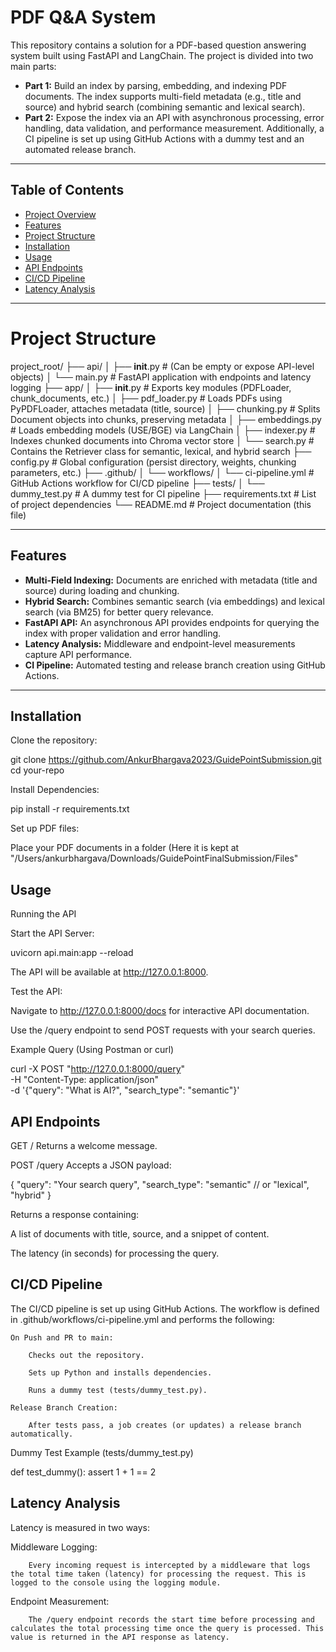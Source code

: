 # PDF Q&A System

This repository contains a solution for a PDF-based question answering system built using FastAPI and LangChain. The project is divided into two main parts:

- **Part 1:** Build an index by parsing, embedding, and indexing PDF documents. The index supports multi-field metadata (e.g., title and source) and hybrid search (combining semantic and lexical search).
- **Part 2:** Expose the index via an API with asynchronous processing, error handling, data validation, and performance measurement. Additionally, a CI pipeline is set up using GitHub Actions with a dummy test and an automated release branch.

---

## Table of Contents

- [Project Overview](#project-overview)
- [Features](#features)
- [Project Structure](#project-structure)
- [Installation](#installation)
- [Usage](#usage)
- [API Endpoints](#api-endpoints)
- [CI/CD Pipeline](#cicd-pipeline)
- [Latency Analysis](#latency-analysis)

---
# Project Structure

project_root/
├── api/
│   ├── __init__.py             # (Can be empty or expose API-level objects)
│   └── main.py                 # FastAPI application with endpoints and latency logging
├── app/
│   ├── __init__.py             # Exports key modules (PDFLoader, chunk_documents, etc.)
│   ├── pdf_loader.py           # Loads PDFs using PyPDFLoader, attaches metadata (title, source)
│   ├── chunking.py             # Splits Document objects into chunks, preserving metadata
│   ├── embeddings.py           # Loads embedding models (USE/BGE) via LangChain
│   ├── indexer.py              # Indexes chunked documents into Chroma vector store
│   └── search.py               # Contains the Retriever class for semantic, lexical, and hybrid search
├── config.py                   # Global configuration (persist directory, weights, chunking parameters, etc.)
├── .github/
│   └── workflows/
│       └── ci-pipeline.yml     # GitHub Actions workflow for CI/CD pipeline
├── tests/
│   └── dummy_test.py           # A dummy test for CI pipeline
├── requirements.txt            # List of project dependencies
└── README.md                   # Project documentation (this file)


---

## Features

- **Multi-Field Indexing:** Documents are enriched with metadata (title and source) during loading and chunking.
- **Hybrid Search:** Combines semantic search (via embeddings) and lexical search (via BM25) for better query relevance.
- **FastAPI API:** An asynchronous API provides endpoints for querying the index with proper validation and error handling.
- **Latency Analysis:** Middleware and endpoint-level measurements capture API performance.
- **CI Pipeline:** Automated testing and release branch creation using GitHub Actions.
  
---

## Installation

Clone the repository:

git clone https://github.com/AnkurBhargava2023/GuidePointSubmission.git
cd your-repo

Install Dependencies:

pip install -r requirements.txt

Set up PDF files:

Place your PDF documents in a folder (Here it is kept at "/Users/ankurbhargava/Downloads/GuidePointFinalSubmission/Files" 


## Usage
Running the API

Start the API Server:

uvicorn api.main:app --reload

The API will be available at http://127.0.0.1:8000.

Test the API:

Navigate to http://127.0.0.1:8000/docs for interactive API documentation.

Use the /query endpoint to send POST requests with your search queries.

Example Query (Using Postman or curl)

curl -X POST "http://127.0.0.1:8000/query" \
 -H "Content-Type: application/json" \
 -d '{"query": "What is AI?", "search_type": "semantic"}'


## API Endpoints

GET /
Returns a welcome message.

POST /query
Accepts a JSON payload:

{
 	  "query": "Your search query",
      "search_type": "semantic" // or "lexical", "hybrid"
}

Returns a response containing:

A list of documents with title, source, and a snippet of content.

The latency (in seconds) for processing the query.


## CI/CD Pipeline

The CI/CD pipeline is set up using GitHub Actions. The workflow is defined in .github/workflows/ci-pipeline.yml and performs the following:

    On Push and PR to main:

        Checks out the repository.

        Sets up Python and installs dependencies.

        Runs a dummy test (tests/dummy_test.py).

    Release Branch Creation:

        After tests pass, a job creates (or updates) a release branch automatically.

Dummy Test Example (tests/dummy_test.py)

def test_dummy():
    assert 1 + 1 == 2

## Latency Analysis

Latency is measured in two ways:

Middleware Logging:

        Every incoming request is intercepted by a middleware that logs the total time taken (latency) for processing the request. This is logged to the console using the logging module.

Endpoint Measurement:

        The /query endpoint records the start time before processing and calculates the total processing time once the query is processed. This value is returned in the API response as latency.

#
